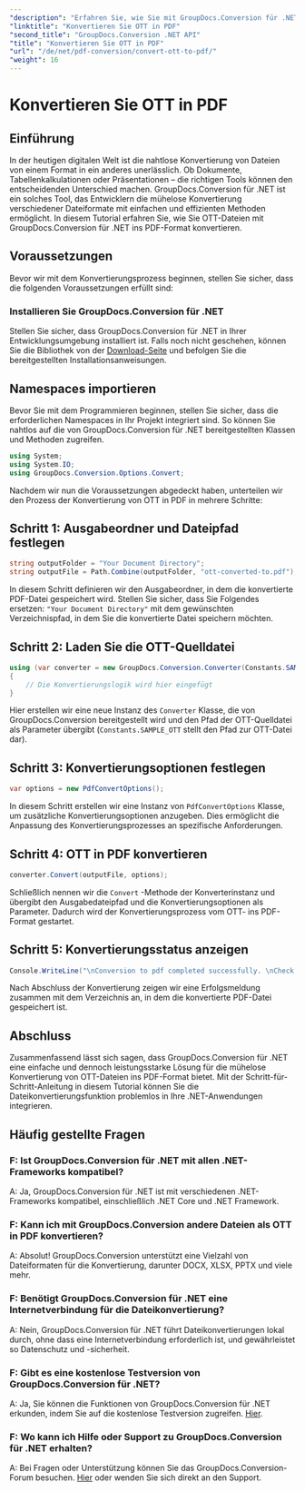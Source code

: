 ```yaml
---
"description": "Erfahren Sie, wie Sie mit GroupDocs.Conversion für .NET mühelos OTT-Dateien ins PDF-Format konvertieren. Integrieren Sie die Dateikonvertierung nahtlos in Ihre .NET-Anwendungen."
"linktitle": "Konvertieren Sie OTT in PDF"
"second_title": "GroupDocs.Conversion .NET API"
"title": "Konvertieren Sie OTT in PDF"
"url": "/de/net/pdf-conversion/convert-ott-to-pdf/"
"weight": 16
---
```


# Konvertieren Sie OTT in PDF

## Einführung

In der heutigen digitalen Welt ist die nahtlose Konvertierung von Dateien von einem Format in ein anderes unerlässlich. Ob Dokumente, Tabellenkalkulationen oder Präsentationen – die richtigen Tools können den entscheidenden Unterschied machen. GroupDocs.Conversion für .NET ist ein solches Tool, das Entwicklern die mühelose Konvertierung verschiedener Dateiformate mit einfachen und effizienten Methoden ermöglicht. In diesem Tutorial erfahren Sie, wie Sie OTT-Dateien mit GroupDocs.Conversion für .NET ins PDF-Format konvertieren.

## Voraussetzungen

Bevor wir mit dem Konvertierungsprozess beginnen, stellen Sie sicher, dass die folgenden Voraussetzungen erfüllt sind:

### Installieren Sie GroupDocs.Conversion für .NET

Stellen Sie sicher, dass GroupDocs.Conversion für .NET in Ihrer Entwicklungsumgebung installiert ist. Falls noch nicht geschehen, können Sie die Bibliothek von der [Download-Seite](https://releases.groupdocs.com/conversion/net/) und befolgen Sie die bereitgestellten Installationsanweisungen.

## Namespaces importieren

Bevor Sie mit dem Programmieren beginnen, stellen Sie sicher, dass die erforderlichen Namespaces in Ihr Projekt integriert sind. So können Sie nahtlos auf die von GroupDocs.Conversion für .NET bereitgestellten Klassen und Methoden zugreifen.

```csharp
using System;
using System.IO;
using GroupDocs.Conversion.Options.Convert;
```


Nachdem wir nun die Voraussetzungen abgedeckt haben, unterteilen wir den Prozess der Konvertierung von OTT in PDF in mehrere Schritte:

## Schritt 1: Ausgabeordner und Dateipfad festlegen

```csharp
string outputFolder = "Your Document Directory";
string outputFile = Path.Combine(outputFolder, "ott-converted-to.pdf");
```

In diesem Schritt definieren wir den Ausgabeordner, in dem die konvertierte PDF-Datei gespeichert wird. Stellen Sie sicher, dass Sie Folgendes ersetzen: `"Your Document Directory"` mit dem gewünschten Verzeichnispfad, in dem Sie die konvertierte Datei speichern möchten.

## Schritt 2: Laden Sie die OTT-Quelldatei

```csharp
using (var converter = new GroupDocs.Conversion.Converter(Constants.SAMPLE_OTT))
{
    // Die Konvertierungslogik wird hier eingefügt
}
```

Hier erstellen wir eine neue Instanz des `Converter` Klasse, die von GroupDocs.Conversion bereitgestellt wird und den Pfad der OTT-Quelldatei als Parameter übergibt (`Constants.SAMPLE_OTT` stellt den Pfad zur OTT-Datei dar).

## Schritt 3: Konvertierungsoptionen festlegen

```csharp
var options = new PdfConvertOptions();
```

In diesem Schritt erstellen wir eine Instanz von `PdfConvertOptions` Klasse, um zusätzliche Konvertierungsoptionen anzugeben. Dies ermöglicht die Anpassung des Konvertierungsprozesses an spezifische Anforderungen.

## Schritt 4: OTT in PDF konvertieren

```csharp
converter.Convert(outputFile, options);
```

Schließlich nennen wir die `Convert` -Methode der Konverterinstanz und übergibt den Ausgabedateipfad und die Konvertierungsoptionen als Parameter. Dadurch wird der Konvertierungsprozess vom OTT- ins PDF-Format gestartet.

## Schritt 5: Konvertierungsstatus anzeigen

```csharp
Console.WriteLine("\nConversion to pdf completed successfully. \nCheck output in {0}", outputFolder);
```

Nach Abschluss der Konvertierung zeigen wir eine Erfolgsmeldung zusammen mit dem Verzeichnis an, in dem die konvertierte PDF-Datei gespeichert ist.

## Abschluss

Zusammenfassend lässt sich sagen, dass GroupDocs.Conversion für .NET eine einfache und dennoch leistungsstarke Lösung für die mühelose Konvertierung von OTT-Dateien ins PDF-Format bietet. Mit der Schritt-für-Schritt-Anleitung in diesem Tutorial können Sie die Dateikonvertierungsfunktion problemlos in Ihre .NET-Anwendungen integrieren.

## Häufig gestellte Fragen

### F: Ist GroupDocs.Conversion für .NET mit allen .NET-Frameworks kompatibel?

A: Ja, GroupDocs.Conversion für .NET ist mit verschiedenen .NET-Frameworks kompatibel, einschließlich .NET Core und .NET Framework.

### F: Kann ich mit GroupDocs.Conversion andere Dateien als OTT in PDF konvertieren?

A: Absolut! GroupDocs.Conversion unterstützt eine Vielzahl von Dateiformaten für die Konvertierung, darunter DOCX, XLSX, PPTX und viele mehr.

### F: Benötigt GroupDocs.Conversion für .NET eine Internetverbindung für die Dateikonvertierung?

A: Nein, GroupDocs.Conversion für .NET führt Dateikonvertierungen lokal durch, ohne dass eine Internetverbindung erforderlich ist, und gewährleistet so Datenschutz und -sicherheit.

### F: Gibt es eine kostenlose Testversion von GroupDocs.Conversion für .NET?

A: Ja, Sie können die Funktionen von GroupDocs.Conversion für .NET erkunden, indem Sie auf die kostenlose Testversion zugreifen. [Hier](https://releases.groupdocs.com/).

### F: Wo kann ich Hilfe oder Support zu GroupDocs.Conversion für .NET erhalten?

A: Bei Fragen oder Unterstützung können Sie das GroupDocs.Conversion-Forum besuchen. [Hier](https://forum.groupdocs.com/c/conversion/11) oder wenden Sie sich direkt an den Support.